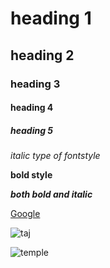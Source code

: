 #  heading 1
## heading 2
### heading 3
#### heading 4
##### heading 5
*italic type of fontstyle*

**bold style**

***both bold and italic***

[Google](https://www.google.com/search?q=google&oq=google&aqs=chrome..69i57.17808j0j1&sourceid=chrome&ie=UTF-8)

![taj](https://c.ndtvimg.com/2021-08/aa8qno6_taj-mahal-night-photo-istock_625x300_20_August_21.jpg)

![temple](https://i.pinimg.com/originals/75/26/8c/75268c626f5b8e83475da8b55dc78e8e.jpg)
